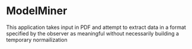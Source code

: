 # ModelMiner
This application takes input in PDF and attempt to extract data in a format specified by the observer as meaningful without necessarily building a temporary normailization
